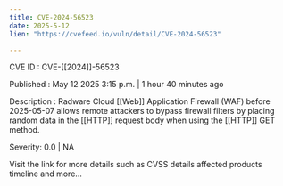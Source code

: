 ```yaml
---
title: CVE-2024-56523
date: 2025-5-12
lien: "https://cvefeed.io/vuln/detail/CVE-2024-56523"

---
```


CVE ID : CVE-[[2024]]-56523

Published :  May 12
2025
3:15 p.m. | 1 hour
40 minutes ago

Description : Radware Cloud [[Web]] Application Firewall (WAF) before 2025-05-07 allows remote attackers to bypass firewall filters by placing random data in the [[HTTP]] request body when using the [[HTTP]] GET method.

Severity: 0.0 | NA

Visit the link for more details
such as CVSS details
affected products
timeline
and more...
